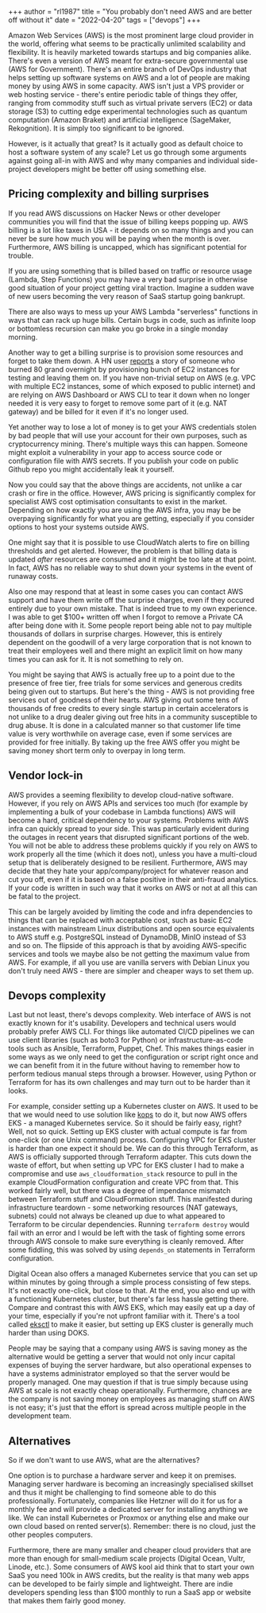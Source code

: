 +++
author = "rl1987"
title = "You probably don't need AWS and are better off without it"
date = "2022-04-20"
tags = ["devops"]
+++

Amazon Web Services (AWS) is the most prominent large cloud provider in the world, offering what seems to
be practically unlimited scalability and flexibility. It is heavily marketed towards startups and big companies
alike. There's even a version of AWS meant for extra-secure governmental use (AWS for Government). There's an
entire branch of DevOps industry that helps setting up software systems on AWS and a lot of people are
making money by using AWS in some capacity. AWS isn't just a VPS provider or web hosting service - 
there's entire periodic table of things they offer, ranging from commodity stuff such as virtual private
servers (EC2) or data storage (S3) to cutting edge experimental technologies such as quantum computation
(Amazon Braket) and artificial intelligence (SageMaker, Rekognition). It is simply too significant to be ignored.

However, is it actually that great? Is it actually good as default choice to host a software system of any scale?
Let us go through some arguments against going all-in with AWS and why many companies and individual side-project
developers might be better off using something else.

Pricing complexity and billing surprises
----------------------------------------

If you read AWS discussions on Hacker News or other developer communities you will find that the issue of billing
keeps popping up. AWS billing is a lot like taxes in USA - it depends on so many things and you can never be sure
how much you will be paying when the month is over. Furthermore, AWS billing is uncapped, which has significant
potential for trouble.

If you are using something that is billed based on traffic or resource usage (Lambda, Step Functions) you may have 
a very bad surprise in otherwise good situation of your project getting viral traction. Imagine a sudden wave of 
new users becoming the very reason of SaaS startup going bankrupt.

There are also ways to mess up your AWS Lambda "serverless" functions in ways that can rack up huge bills. Certain
bugs in code, such as infinite loop or bottomless recursion can make you go broke in a single monday morning.

Another way to get a billing surprise is to provision some resources and forget to take them down. A HN user
[reports](https://news.ycombinator.com/item?id=22719573) a story of someone who burned 80 grand overnight
by provisioning bunch of EC2 instances for testing and leaving them on. If you have non-trivial setup on AWS
(e.g. VPC with multiple EC2 instances, some of which exposed to public internet) and are relying on AWS 
Dashboard or AWS CLI to tear it down when no longer needed it is very easy to forget to remove some part
of it (e.g. NAT gateway) and be billed for it even if it's no longer used.

Yet another way to lose a lot of money is to get your AWS credentials stolen by bad people that will
use your account for their own purposes, such as cryptocurrency mining. There's multiple ways this can
happen. Someone might exploit a vulnerability in your app to access source code or configuration file
with AWS secrets. If you publish your code on public Github repo you might accidentally leak it yourself.

Now you could say that the above things are accidents, not unlike a car crash or fire in the office.
However, AWS pricing is significantly complex for specialist AWS cost optimisation consultants to
exist in the market. Depending on how exactly you are using the AWS infra, you may be be overpaying
significantly for what you are getting, especially if you consider options to host your systems
outside AWS.

One might say that it is possible to use CloudWatch alerts to fire on billing thresholds and get alerted.
However, the problem is that billing data is updated *after* resources are consumed and it might be too
late at that point. In fact, AWS has no reliable way to shut down your systems in the event of runaway 
costs.

Also one may respond that at least in some cases you can contact AWS support and have them write off
the surprise charges, even if they occured entirely due to your own mistake. That is indeed true to
my own experience. I was able to get $100+ written off when I forgot to remove a Private CA after
being done with it. Some people report being able not to pay multiple thousands of dollars in surprise
charges. However, this is entirely dependent on the goodwill of a very large corporation that is 
not known to treat their employees well and there might an explicit limit on how many times you can 
ask for it. It is not something to rely on.

You might be saying that AWS is actually free up to a point due to the presence of free tier,
free trials for some services and generous credits being given out to startups. But here's the thing - 
AWS is not providing free services out of goodness of their hearts. AWS giving out some tens of 
thousands of free credits to every single startup in certain accelerators is not unlike to a drug
dealer giving out free hits in a community susceptible to drug abuse. It is done in a calculated
manner so that customer life time value is very worthwhile on average case, even if some services
are provided for free initially. By taking up the free AWS offer you might be saving money short
term only to overpay in long term.

Vendor lock-in
--------------

AWS provides a seeming flexibility to develop cloud-native software. However, if you rely on AWS
APIs and services too much (for example by implementing a bulk of your codebase in Lambda functions)
AWS will become a hard, critical dependency to your systems. Problems with AWS infra can quickly
spread to your side. This was particularly evident during the outages in recent years that disrupted
significant portions of the web. You will not be able to address these problems quickly if you
rely on AWS to work properly all the time (which it does not), unless you have a multi-cloud
setup that is deliberately designed to be resilient. Furthermore, AWS may decide that they hate
your app/company/project for whatever reason and cut you off, even if it is based on a false
positive in their anti-fraud analytics. If your code is written in such way
that it works on AWS or not at all this can be fatal to the project.

This can be largely avoided by limiting the code and infra dependencies to things that can be
replaced with acceptable cost, such as basic EC2 instances with mainstream Linux distributions
and open source equivalents to AWS stuff e.g. PostgreSQL instead of DynamoDB,
MinIO instead of S3 and so on. The flipside of this approach is that by avoiding AWS-specific services
and tools we maybe also be not getting the maximum value from AWS. For example, if all you use
are vanilla servers with Debian Linux you don't truly need AWS - there are simpler and
cheaper ways to set them up.

Devops complexity
-----------------

Last but not least, there's devops complexity. Web interface of AWS is not exactly known for it's usability.
Developers and technical users would probably prefer AWS CLI. For things like automated CI/CD pipelines
we can use client libraries (such as boto3 for Python) or infrastructure-as-code tools such as Ansible,
Terraform, Puppet, Chef. This makes things easier in some ways as we only need to get the configuration
or script right once and we can benefit from it in the future without having to remember how to perform tedious manual
steps through a browser. However, using Python or Terraform for has its own challenges and may turn out
to be harder than it looks. 

For example, consider setting up a Kubernetes cluster on AWS. It used to be that we would need to use
solution like [kops](https://kubernetes.io/docs/setup/production-environment/tools/kops/) to do it, but
now AWS offers EKS - a managed Kubernetes service. So it should be fairly easy, right? Well, not so quick.
Setting up EKS cluster with actual compute is far from one-click (or one Unix command) process. Configuring
VPC for EKS cluster is harder than one expect it should be. We can do this through Terraform, as AWS
is officially supported through Terraform adapter. This cuts down the waste of effort, but when setting up
VPC for EKS cluster I had to make a compromise and use `aws_cloudformation_stack` resource to pull in
the example CloudFormation configuration and create VPC from that. This worked fairly well, but there was
a degree of impendance mismatch between Terraform stuff and CloudFormation stuff. This manifested during
infrastructure teardown - some networking resources (NAT gateways, subnets) could not always be cleaned up
due to what appeared to Terraform to be circular dependencies. Running `terraform destroy` would fail with
an error and I would be left with the task of fighting some errors through AWS console to make sure everything
is cleanly removed. After some fiddling, this was solved by using `depends_on` statements in Terraform configuration.

Digital Ocean also offers a managed Kubernetes service that you can set up within minutes by going through
a simple process consisting of few steps. It's not exactly one-click, but close to that. At the end, you
also end up with a functioning Kubernetes cluster, but there's far less hassle getting there. Compare
and contrast this with AWS EKS, which may easily eat up a day of your time, especially if you're not
upfront familiar with it. There's a tool called [eksctl](https://eksctl.io/) to make it easier, but
setting up EKS cluster is generally much harder than using DOKS.

People may be saying that a company using AWS is saving money as the alternative would be getting a server
that would not only incur capital expenses of buying the server hardware, but also operational expenses
to have a systems administrator employed so that the server would be properly managed. One may question
if that is true simply because using AWS at scale is not exactly cheap operationally. Furthermore,
chances are the company is not saving money on employees as managing stuff on AWS is not easy; it's just
that the effort is spread across multiple people in the development team.

Alternatives
------------

So if we don't want to use AWS, what are the alternatives? 

One option is to purchase a hardware server and keep it on premises. Managing server hardware is becoming
an increasingly specialised skillset and thus it might be challenging to find someone able to do this
professionally. Fortunately, companies like Hetzner will do it for us for a monthly fee and will provide
a dedicated server for installing anything we like. We can install Kubernetes or Proxmox or anything else
and make our own cloud based on rented server(s). Remember: there is no cloud, just the other peoples
computers.

Furthermore, there are many smaller and cheaper cloud providers that are more than enough for small-medium
scale projects (Digital Ocean, Vultr, Linode, etc.). Some consumers of AWS kool aid think that to start your
own SaaS you need 100k in AWS credits, but the reality is that many web apps can be developed to be
fairly simple and lightweight. There are indie developers spending less than $100 monthly to run a SaaS
app or website that makes them fairly good money.

